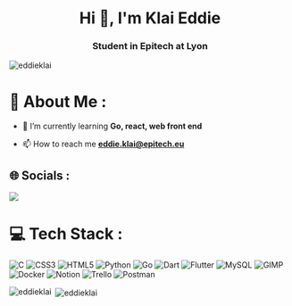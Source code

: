 <h1 align="center">Hi 👋, I'm Klai Eddie</h1>
<h3 align="center">Student in Epitech at Lyon</h3>

<p align="left"> <img src="https://komarev.com/ghpvc/?username=eddieklai&label=Profile%20views&color=006d8f&style=flat-square" alt="eddieklai" /> </p>

# 💫 About Me :

- 🌱 I’m currently learning **Go, react, web front end**

- 📫 How to reach me **eddie.klai@epitech.eu**

## 🌐 Socials :

<a href="https://www.linkedin.com/in/eddie-klai">
    <img src="https://img.shields.io/badge/LinkedIn-0077B5?style=for-the-badge&logo=linkedin&logoColor=white">
</a>

# 💻 Tech Stack :

![C](https://img.shields.io/badge/c-%2300599C.svg?style=for-the-badge&logo=c&logoColor=white) 
![CSS3](https://img.shields.io/badge/css3-%231572B6.svg?style=for-the-badge&logo=css3&logoColor=white) 
![HTML5](https://img.shields.io/badge/html5-%23E34F26.svg?style=for-the-badge&logo=html5&logoColor=white)
![Python](https://img.shields.io/badge/python-3670A0?style=for-the-badge&logo=python&logoColor=ffdd54) 
![Go](https://img.shields.io/badge/go-%2300ADD8.svg?style=for-the-badge&logo=go&logoColor=white) 
![Dart](https://img.shields.io/badge/dart-%230175C2.svg?style=for-the-badge&logo=dart&logoColor=white) 
![Flutter](https://img.shields.io/badge/Flutter-%2302569B.svg?style=for-the-badge&logo=Flutter&logoColor=white) 
![MySQL](https://img.shields.io/badge/mysql-%2300f.svg?style=for-the-badge&logo=mysql&logoColor=white) 
![GIMP](https://img.shields.io/badge/Adobe%20XD-470137?style=for-the-badge&logo=Adobe%20XD&logoColor=#FF61F6) 
![Docker](https://img.shields.io/badge/docker-%230db7ed.svg?style=for-the-badge&logo=docker&logoColor=white) 
![Notion](https://img.shields.io/badge/Notion-%23000000.svg?style=for-the-badge&logo=notion&logoColor=white) 
![Trello](https://img.shields.io/badge/Trello-%23026AA7.svg?style=for-the-badge&logo=Trello&logoColor=white) 
![Postman](https://img.shields.io/badge/Postman-FF6C37?style=for-the-badge&logo=postman&logoColor=white)

<p><img align="left" src="https://github-readme-stats.vercel.app/api/top-langs?username=eddieklai&show_icons=true&theme=dark&title_color=ffffff&text_color=ffffff&locale=en&layout=compact" alt="eddieklai" /></p>

<p>&nbsp;<img align="center" src="https://github-readme-stats.vercel.app/api?username=eddieklai&show_icons=true&theme=dark&title_color=ffffff&text_color=ffffff&locale=en" alt="eddieklai" /></p>
